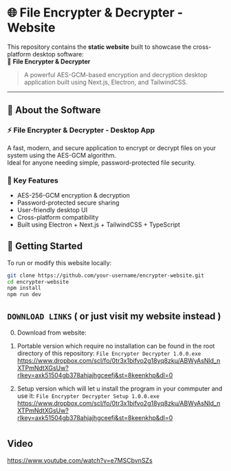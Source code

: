 # 🌐 File Encrypter & Decrypter - Website

This repository contains the **static website** built to showcase the cross-platform desktop software:  
🔐 **File Encrypter & Decrypter**

> A powerful AES-GCM-based encryption and decryption desktop application built using Next.js, Electron, and TailwindCSS.

---

## 🧾 About the Software

### ⚡ File Encrypter & Decrypter - Desktop App

A fast, modern, and secure application to encrypt or decrypt files on your system using the AES-GCM algorithm.  
Ideal for anyone needing simple, password-protected file security.

### 🔐 Key Features
- AES-256-GCM encryption & decryption
- Password-protected secure sharing
- User-friendly desktop UI
- Cross-platform compatibility
- Built using Electron + Next.js + TailwindCSS + TypeScript

## 🚀 Getting Started

To run or modify this website locally:

```bash
git clone https://github.com/your-username/encrypter-website.git
cd encrypter-website
npm install
npm run dev
```
## `DOWNLOAD LINKS` ( or just visit my website instead )

0. Download from website: 

1. Portable version which require no installation can be found in the root directory of this repository: `File Encrypter Decrypter 1.0.0.exe`
https://www.dropbox.com/scl/fo/0tr3x1bifvo2g18yq8zku/ABWyAsNld_nXTPmNdtXGsUw?rlkey=axk51504gb378ahjajhgceefj&st=8keenkhp&dl=0

2. Setup version which will let u install the program in your commputer and use it: `File Encrypter Decrypter Setup 1.0.0.exe`
https://www.dropbox.com/scl/fo/0tr3x1bifvo2g18yq8zku/ABWyAsNld_nXTPmNdtXGsUw?rlkey=axk51504gb378ahjajhgceefj&st=8keenkhp&dl=0

#

## Video 
https://www.youtube.com/watch?v=e7MSCbvnSZs
